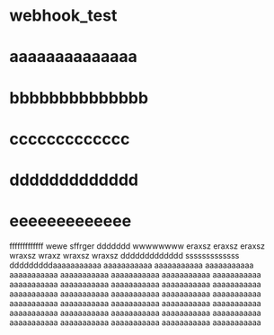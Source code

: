 webhook_test
============
aaaaaaaaaaaaaa
===============
bbbbbbbbbbbbbb
==============
ccccccccccccc
==============
ddddddddddddd
==============
eeeeeeeeeeeee
==============
fffffffffffff
wewe
sffrger
ddddddd
wwwwwwww
eraxsz
eraxsz
eraxsz
wraxsz
wraxz
wraxsz
wraxsz
ddddddddddddd
sssssssssssss
dddddddddaaaaaaaaaaa
aaaaaaaaaaa
aaaaaaaaaaa
aaaaaaaaaaa
aaaaaaaaaaa
aaaaaaaaaaa
aaaaaaaaaaa
aaaaaaaaaaa
aaaaaaaaaaa
aaaaaaaaaaa
aaaaaaaaaaa
aaaaaaaaaaa
aaaaaaaaaaa
aaaaaaaaaaa
aaaaaaaaaaa
aaaaaaaaaaa
aaaaaaaaaaa
aaaaaaaaaaa
aaaaaaaaaaa
aaaaaaaaaaa
aaaaaaaaaaa
aaaaaaaaaaa
aaaaaaaaaaa
aaaaaaaaaaa
aaaaaaaaaaa
aaaaaaaaaaa
aaaaaaaaaaa
aaaaaaaaaaa
aaaaaaaaaaa
aaaaaaaaaaa
aaaaaaaaaaa
aaaaaaaaaaa
aaaaaaaaaaa
aaaaaaaaaaa
